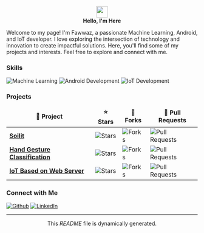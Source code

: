<p align="center">
  <img src="https://emojis.slackmojis.com/emojis/images/1531849430/4246/blob-sunglasses.gif?1531849430" width="30"/>
  <br>
  <b>Hello, I'm Here </b>
</p>

<p>Welcome to my page! I'm Fawwaz, a passionate Machine Learning, Android, and IoT developer. I love exploring the intersection of technology and innovation to create impactful solutions. Here, you'll find some of my projects and interests. Feel free to explore and connect with me.</p>


<h3>Skills</h3>
<p>
  <img alt="Machine Learning" src="https://img.shields.io/badge/-Machine_Learning-FFA518?style=flat-square&logo=python&logoColor=white" />
  <img alt="Android Development" src="https://img.shields.io/badge/-Android_Development-3DDC84?style=flat-square&logo=android&logoColor=white" />
  <img alt="IoT Development" src="https://img.shields.io/badge/-IoT_Development-0088CC?style=flat-square&logo=arduino&logoColor=white" />
</p>

<h3>Projects</h3>
<table>
  <thead align="center">
    <tr>
      <td><b>🚀 Project</b></td>
      <td><b>⭐ Stars</b></td>
      <td><b>🍴 Forks</b></td>
      <td><b>🔀 Pull Requests</b></td>
    </tr>
  </thead>
  <tbody>
    <tr>
      <td><a href="https://github.com/aisyalfawwaz/Soilit-Smart-Farming-App"><b>Soilit</b></a></td>
      <td><img alt="Stars" src="https://img.shields.io/github/stars/aisyalfawwaz/Soilit-Smart-Farming-App?style=flat-square&labelColor=343b41"/></td>
      <td><img alt="Forks" src="https://img.shields.io/github/forks/aisyalfawwaz/Soilit-Smart-Farming-App?style=flat-square&labelColor=343b41"/></td>
      <td><img alt="Pull Requests" src="https://img.shields.io/github/issues-pr/aisyalfawwaz/Soilit-Smart-Farming-App?style=flat-square&labelColor=343b41"/></td>
    </tr>
    <tr>
      <td><a href="https://github.com/aisyalfawwaz/Myoware-Hand-Gesture-Detection-Based-Machine-Learning-and-Deep-Learning-Algorithm"><b>Hand Gesture Classification</b></a></td>
      <td><img alt="Stars" src="https://img.shields.io/github/stars/aisyalfawwaz/Myoware-Hand-Gesture-Detection-Based-Machine-Learning-and-Deep-Learning-Algorithm?style=flat-square&labelColor=343b41"/></td>
      <td><img alt="Forks" src="https://img.shields.io/github/forks/aisyalfawwaz/Myoware-Hand-Gesture-Detection-Based-Machine-Learning-and-Deep-Learning-Algorithm?style=flat-square&labelColor=343b41"/></td>
      <td><img alt="Pull Requests" src="https://img.shields.io/github/issues-pr/aisyalfawwaz/Myoware-Hand-Gesture-Detection-Based-Machine-Learning-and-Deep-Learning-Algorithm?style=flat-square&labelColor=343b41"/></td>
    </tr>
    <tr>
      <td><a href="https://github.com/aisyalfawwaz/IoTBasedOnWebServer"><b>IoT Based on Web Server</b></a></td>
      <td><img alt="Stars" src="https://img.shields.io/github/stars/aisyalfawwaz/IoTBasedOnWebServer?style=flat-square&labelColor=343b41"/></td>
      <td><img alt="Forks" src="https://img.shields.io/github/forks/aisyalfawwaz/IoTBasedOnWebServer?style=flat-square&labelColor=343b41"/></td>
      <td><img alt="Pull Requests" src="https://img.shields.io/github/issues-pr/aisyalfawwaz/IoTBasedOnWebServer?style=flat-square&labelColor=343b41"/></td>
    </tr>
  </tbody>
</table>

<h3>Connect with Me</h3>
<p>
  <a href="https://github.com/aisyalfawwaz" target="_blank"><img alt="Github" src="https://img.shields.io/badge/GitHub-%2312100E.svg?&style=for-the-badge&logo=Github&logoColor=white" /></a>
  <a href="https://www.linkedin.com/in/aisy-al-fawwaz-14937723a/" target="_blank"><img alt="LinkedIn" src="https://img.shields.io/badge/linkedin-%230077B5.svg?&style=for-the-badge&logo=linkedin&logoColor=white" /></a>
</p>

------------

<p align="center">This <i>README</i> file is dynamically generated.</p>
